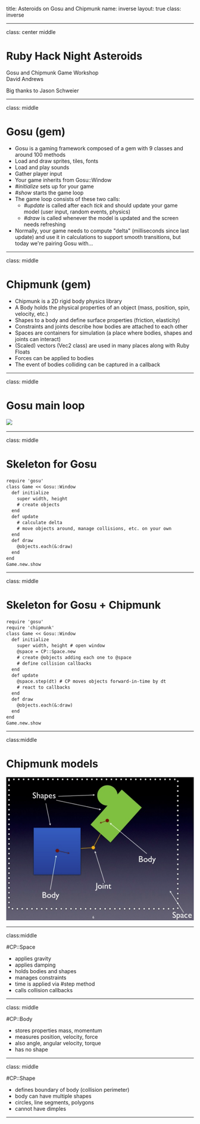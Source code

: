 title: Asteroids on Gosu and Chipmunk
name: inverse
layout: true
class: inverse

---
class: center middle

# Ruby Hack Night Asteroids
Gosu and Chipmunk Game Workshop  
David Andrews  

Big thanks to Jason Schweier

---
class: middle

# Gosu (gem)

* Gosu is a gaming framework composed of a gem with 9 classes and around 100 methods
* Load and draw sprites, tiles, fonts
* Load and play sounds
* Gather player input
* Your game inherits from Gosu::Window
* *#initialize* sets up for your game
* *#show* starts the game loop
* The game loop consists of these two calls:
  * *#update* is called after each *tick* and should update your game model (user input, random events, physics)
  * *#draw* is called whenever the model is updated and the screen needs refreshing
* Normally, your game needs to compute "delta" (milliseconds since last update) and use it in calculations to support smooth transitions, but today we're pairing Gosu with...

---
class: middle

# Chipmunk (gem)

* Chipmunk is a 2D rigid body physics library
* A Body holds the physical properties of an object (mass, position, spin, velocity, etc.)
* Shapes to a body and define surface properties (friction, elasticity)
* Constraints and joints describe how bodies are attached to each other
* Spaces are containers for simulation (a place where bodies, shapes and joints can interact)
* (Scaled) vectors (Vec2 class) are used in many places along with Ruby Floats
* Forces can be applied to bodies
* The event of bodies colliding can be captured in a callback

---
class: middle

# Gosu main loop

![](https://raw.githubusercontent.com/wiki/gosu/gosu/main_loop.png)

---
class: middle

# Skeleton for Gosu

```
require 'gosu'
class Game << Gosu::Window
  def initialize
    super width, height
    # create objects
  end
  def update
    # calculate delta
    # move objects around, manage collisions, etc. on your own
  end
  def draw
    @objects.each(&:draw)
  end
end
Game.new.show
```
---
class: middle

# Skeleton for Gosu + Chipmunk

```
require 'gosu'
require 'chipmunk'
class Game << Gosu::Window
  def initialize
    super width, height # open window
    @space = CP::Space.new
    # create @objects adding each one to @space
    # define collision callbacks
  end
  def update
    @space.step(dt) # CP moves objects forward-in-time by dt
    # react to callbacks
  end
  def draw
    @objects.each(&:draw)
  end
end
Game.new.show
```
---
class:middle

# Chipmunk models

![](https://raw.githubusercontent.com/k00ka/asteroids/master/media/chippy_models.png)

---
class:middle

#CP::Space

* applies gravity
* applies damping
* holds bodies and shapes
* manages constraints
* time is applied via #step method
* calls collision callbacks

---
class: middle

#CP::Body

* stores properties mass, momentum
* measures position, velocity, force
* also angle, angular velocity, torque
* has no shape

---
class: middle

#CP::Shape

* defines boundary of body (collision perimeter)
* body can have multiple shapes
* circles, line segments, polygons
* cannot have dimples
---
